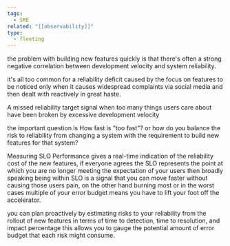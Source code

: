 ```yaml
---
tags:
  - SRE
related: "[[observability]]"
type:
  - fleeting
---
```

the problem with building new features quickly is that there's often a strong negative correlation between development velocity and system reliability.

it's all too common for a reliability deficit caused by the focus on features to be noticed only when it causes widespread complaints via social media and then dealt with reactively in great haste.

A missed reliability target signal when too many things users care about have been broken by excessive development velocity 

the important question is How fast is "too fast"?
or how do you balance the risk to reliability from changing a system with the requirement to build new features for that system?

Measuring SLO Performance gives a real-time indication of the reliability cost of the new features,  if everyone agrees the SLO represents the point at which you are no longer meeting the expectation of your users then broadly speaking being within SLO is a signal that you can move faster without causing those users pain, on the other hand burning most or in the worst cases multiple of your error budget means you have to lift your foot off the accelerator.

you can plan proactively by estimating risks to your reliability from the rollout of new features in terms of time to detection, time to resolution, and impact percentage this allows you to gauge the potential amount of error budget that each risk might consume.